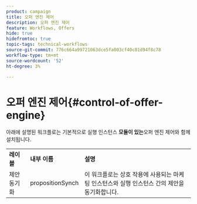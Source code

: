 ```yaml
---
product: campaign
title: 오퍼 엔진 제어
description: 오퍼 엔진 제어
feature: Workflows, Offers
hide: true
hidefromtoc: true
topic-tags: technical-workflows
source-git-commit: 776c664a99721063dce5fa003cf40c81d94f8c78
workflow-type: tm+mt
source-wordcount: '52'
ht-degree: 3%

---
```



# 오퍼 엔진 제어{#control-of-offer-engine}



아래에 설명된 워크플로는 기본적으로 실행 인스턴스 **모듈이 있는**&#x200B;오퍼 엔진 제어와 함께 설치됩니다.

<table> 
 <tbody> 
  <tr> 
   <td> <strong>레이블</strong><br /> </td> 
   <td> <strong>내부 이름</strong><br /> </td> 
   <td> <strong>설명</strong><br /> </td> 
  </tr> 
  <tr> 
   <td> <span class="uicontrol">제안 동기화</span> <br /> </td> 
   <td> <span class="uicontrol">propositionSynch</span> <br /> </td> 
   <td> 이 워크플로는 상호 작용에 사용되는 마케팅 인스턴스와 실행 인스턴스 간의 제안을 동기화합니다.<br /> </td> 
  </tr> 
 </tbody> 
</table>

